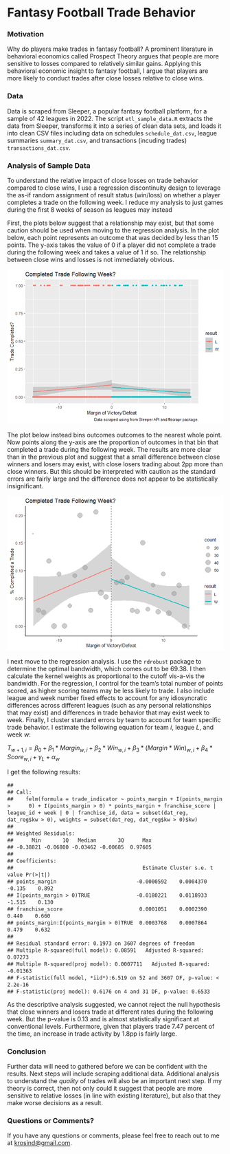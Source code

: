 
# Fantasy Football Trade Behavior

### Motivation

Why do players make trades in fantasy football? A prominent literature
in behavioral economics called Prospect Theory argues that people are
more sensitive to losses compared to relatively similar gains. Applying
this behavioral economic insight to fantasy football, I argue that
players are more likely to conduct trades after close losses relative to
close wins.

### Data

Data is scraped from Sleeper, a popular fantasy football platform, for a
sample of 42 leagues in 2022. The script `etl_sample_data.R` extracts
the data from Sleeper, transforms it into a series of clean data sets,
and loads it into clean CSV files including data on schedules
`schedule_dat.csv`, league summaries `summary_dat.csv`, and transactions
(incuding trades) `transactions_dat.csv`.

### Analysis of Sample Data

To understand the relative impact of close losses on trade behavior
compared to close wins, I use a regression discontinuity design to
leverage the as-if random assignment of result status (win/loss) on
whether a player completes a trade on the following week. I reduce my
analysis to just games during the first 8 weeks of season as leagues may
instead

First, the plots below suggest that a relationship may exist, but that
some caution should be used when moving to the regression analysis. In
the plot below, each point represents an outcome that was decided by
less than 15 points. The y-axis takes the value of 0 if a player did not
complete a trade during the following week and takes a value of 1 if so.
The relationship between close wins and losses is not immediately
obvious.

![](README_files/figure-gfm/unnamed-chunk-2-1.png)<!-- -->

The plot below instead bins outcomes outcomes to the nearest whole
point. Now points along the y-axis are the proportion of outcomes in
that bin that completed a trade during the following week. The results
are more clear than in the previous plot and suggest that a small
difference between close winners and losers may exist, with close losers
trading about 2pp more than close winners. But this should be
interpreted with caution as the standard errors are fairly large and the
difference does not appear to be statistically insignificant.

![](README_files/figure-gfm/unnamed-chunk-3-1.png)<!-- -->

I next move to the regression analysis. I use the `rdrobust` package to
determine the optimal bandwidth, which comes out to be 69.38. I then
calculate the kernel weights as proportional to the cutoff vis-a-vis the
bandwidth. For the regression, I control for the team’s total number of
points scored, as higher scoring teams may be less likely to trade. I
also include league and week number fixed effects to account for any
idiosyncratic differences across different leagues (such as any personal
relationships that may exist) and differences in trade behavior that may
exist week to week. Finally, I cluster standard errors by team to
account for team specific trade behavior. I estimate the following
equation for team $i$, league $L$, and week $w$:

$T_{w+1,i} = \beta_0 + \beta_1*Margin_{w,i} + \beta_2*Win_{w,i} + \beta_3*(Margin*Win)_{w,i} + \beta_4*Score_{w,i} + \gamma_L + \alpha_w$

I get the following results:

    ## 
    ## Call:
    ##    felm(formula = trade_indicator ~ points_margin + I(points_margin >      0) + I(points_margin > 0) * points_margin + franchise_score |      league_id + week | 0 | franchise_id, data = subset(dat_reg,      dat_reg$kw > 0), weights = subset(dat_reg, dat_reg$kw > 0)$kw) 
    ## 
    ## Weighted Residuals:
    ##      Min       1Q   Median       3Q      Max 
    ## -0.38821 -0.06800 -0.03462 -0.00685  0.97605 
    ## 
    ## Coefficients:
    ##                                          Estimate Cluster s.e. t value Pr(>|t|)
    ## points_margin                          -0.0000592    0.0004370  -0.135    0.892
    ## I(points_margin > 0)TRUE               -0.0180221    0.0118933  -1.515    0.130
    ## franchise_score                         0.0001051    0.0002390   0.440    0.660
    ## points_margin:I(points_margin > 0)TRUE  0.0003768    0.0007864   0.479    0.632
    ## 
    ## Residual standard error: 0.1973 on 3607 degrees of freedom
    ## Multiple R-squared(full model): 0.08591   Adjusted R-squared: 0.07273 
    ## Multiple R-squared(proj model): 0.0007711   Adjusted R-squared: -0.01363 
    ## F-statistic(full model, *iid*):6.519 on 52 and 3607 DF, p-value: < 2.2e-16 
    ## F-statistic(proj model): 0.6176 on 4 and 31 DF, p-value: 0.6533

As the descriptive analysis suggested, we cannot reject the null
hypothesis that close winners and losers trade at different rates during
the following week. But the p-value is 0.13 and is almost statistically
significant at conventional levels. Furthermore, given that players
trade 7.47 percent of the time, an increase in trade activity by 1.8pp
is fairly large.

### Conclusion

Further data will need to gathered before we can be confident with the
results. Next steps will include scraping additional data. Additional
analysis to understand the *quality* of trades will also be an important
next step. If my theory is correct, then not only could it suggest that
people are more sensitive to relative losses (in line with existing
literature), but also that they make worse decisions as a result.

### Questions or Comments?

If you have any questions or comments, please feel free to reach out to
me at <krosind@gmail.com>.
